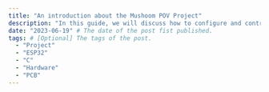 ```yaml
---
title: "An introduction about the Mushoom POV Project"
description: "In this guide, we will discuss how to configure and control a serial port on a UNIX system using C++ and the native termios library. We will cover opening the serial port device, configuring the port parameters, and reading/writing data to the serial port."
date: "2023-06-19" # The date of the post fist published.
tags: # [Optional] The tags of the post.
  - "Project"
  - "ESP32"
  - "C"
  - "Hardware"
  - "PCB"
---
```

